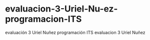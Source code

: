 # evaluacion-3-Uriel-Nu-ez-programacion-ITS
evaluación 3 Uriel Nuñez programación ITS
evaluacion 3 Uriel Nuñez
